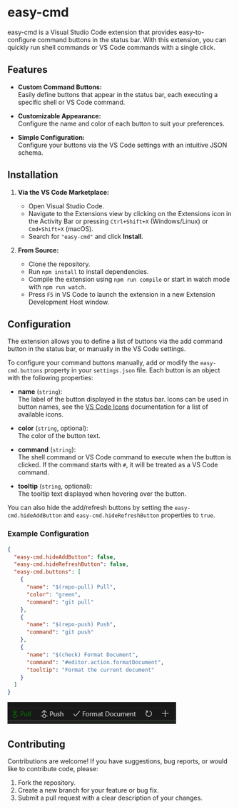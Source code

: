 # easy-cmd

easy-cmd is a Visual Studio Code extension that provides easy-to-configure command buttons in the status bar. With this extension, you can quickly run shell commands or VS Code commands with a single click.

## Features

- **Custom Command Buttons:**  
  Easily define buttons that appear in the status bar, each executing a specific shell or VS Code command.

- **Customizable Appearance:**  
  Configure the name and color of each button to suit your preferences.

- **Simple Configuration:**  
  Configure your buttons via the VS Code settings with an intuitive JSON schema.

## Installation

1. **Via the VS Code Marketplace:**

   - Open Visual Studio Code.
   - Navigate to the Extensions view by clicking on the Extensions icon in the Activity Bar or pressing `Ctrl+Shift+X` (Windows/Linux) or `Cmd+Shift+X` (macOS).
   - Search for `"easy-cmd"` and click **Install**.

2. **From Source:**
   - Clone the repository.
   - Run `npm install` to install dependencies.
   - Compile the extension using `npm run compile` or start in watch mode with `npm run watch`.
   - Press `F5` in VS Code to launch the extension in a new Extension Development Host window.

## Configuration

The extension allows you to define a list of buttons via the add command button in the status bar, or manually in the VS Code settings.

To configure your command buttons manually, add or modify the `easy-cmd.buttons` property in your `settings.json` file. Each button is an object with the following properties:

- **name** (`string`):  
  The label of the button displayed in the status bar. Icons can be used in button names, see the [VS Code Icons](https://code.visualstudio.com/api/references/icons-in-labels) documentation for a list of available icons.

- **color** (`string`, optional):  
  The color of the button text.

- **command** (`string`):  
  The shell command or VS Code command to execute when the button is clicked. If the command starts with `#`, it will be treated as a VS Code command.

- **tooltip** (`string`, optional):  
  The tooltip text displayed when hovering over the button.

You can also hide the add/refresh buttons by setting the `easy-cmd.hideAddButton` and `easy-cmd.hideRefreshButton` properties to `true`.

### Example Configuration

```json
{
  "easy-cmd.hideAddButton": false,
  "easy-cmd.hideRefreshButton": false,
  "easy-cmd.buttons": [
    {
      "name": "$(repo-pull) Pull",
      "color": "green",
      "command": "git pull"
    },
    {
      "name": "$(repo-push) Push",
      "command": "git push"
    },
    {
      "name": "$(check) Format Document",
      "command": "#editor.action.formatDocument",
      "tooltip": "Format the current document"
    }
  ]
}
```

![screnshot](https://github.com/androettop/easy-cmd/raw/master/screenshot.png)

## Contributing

Contributions are welcome! If you have suggestions, bug reports, or would like to contribute code, please:

1. Fork the repository.
2. Create a new branch for your feature or bug fix.
3. Submit a pull request with a clear description of your changes.
